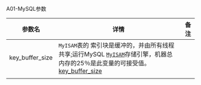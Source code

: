 A01-MySQL参数

| 参数名          | 详情                                                         | 备注 |
| --------------- | ------------------------------------------------------------ | ---- |
| key_buffer_size | `MyISAM`表的 索引块是缓冲的，并由所有线程共享;运行MySQL [`MyISAM`](https://dev.mysql.com/doc/refman/8.0/en/myisam-storage-engine.html)存储引擎，机器总内存的25％是此变量的可接受值。[key_buffer_size](https://dev.mysql.com/doc/refman/8.0/en/server-system-variables.html#sysvar_key_buffer_size ) |      |
|                 |                                                              |      |

